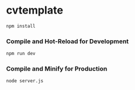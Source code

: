 # cvtemplate



```sh
npm install
```

### Compile and Hot-Reload for Development

```sh
npm run dev
```

### Compile and Minify for Production

```sh
node server.js
```
